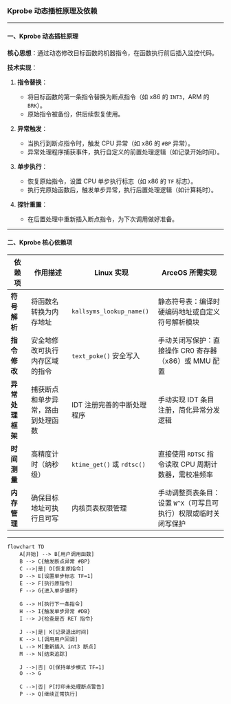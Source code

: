 ### Kprobe 动态插桩原理及依赖

---

#### **一、Kprobe 动态插桩原理**

**核心思想**：通过动态修改目标函数的机器指令，在函数执行前后插入监控代码。

**技术实现**：
1. **指令替换**：
   - 将目标函数的第一条指令替换为断点指令（如 x86 的 `INT3`，ARM 的 `BRK`）。
   - 原始指令被备份，供后续恢复使用。
   
2. **异常触发**：
   - 当执行到断点指令时，触发 CPU 异常（如 x86 的 `#BP` 异常）。
   - 异常处理程序捕获事件，执行自定义的前置处理逻辑（如记录开始时间）。

3. **单步执行**：
   - 恢复原始指令，设置 CPU 单步执行标志（如 x86 的 `TF` 标志）。
   - 执行完原始函数后，触发单步异常，执行后置处理逻辑（如计算耗时）。

4. **探针重置**：
   - 在后置处理中重新插入断点指令，为下次调用做好准备。

---


#### **二、Kprobe 核心依赖项**

| 依赖项               | 作用描述                                                                 | Linux 实现                    | ArceOS 所需实现                                                                 |
|----------------------|------------------------------------------------------------------------|-------------------------------|--------------------------------------------------------------------------------|
| **符号解析**         | 将函数名转换为内存地址                                                  | `kallsyms_lookup_name()`      | 静态符号表：编译时硬编码地址或自定义符号解析模块                                 |
| **指令修改**         | 安全地修改可执行内存区域的指令                                          | `text_poke()` 安全写入        | 手动关闭写保护：直接操作 CR0 寄存器（x86）或 MMU 配置                           |
| **异常处理框架**     | 捕获断点和单步异常，路由到处理函数                                      | IDT 注册完善的中断处理程序     | 手动实现 IDT 条目注册，简化异常分发逻辑                                        |
| **时间测量**         | 高精度计时（纳秒级）                                                    | `ktime_get()` 或 `rdtsc()`    | 直接使用 `RDTSC` 指令读取 CPU 周期计数器，需校准频率                            |
| **内存管理**         | 确保目标地址可执行且可写                                                | 内核页表权限管理              | 手动调整页表条目：设置 `W^X`（可写且可执行）权限或临时关闭写保护               |

---

```mermaid
flowchart TD
    A[开始] --> B[用户调用函数]
    B --> C{触发断点异常 #BP}
    C -->|是| D[恢复原指令]
    D --> E[设置单步标志 TF=1]
    E --> F[执行原指令]
    F --> G{进入单步循环}
    
    G --> H[执行下一条指令]
    H --> I{触发单步异常 #DB}
    I --> J{检查是否 RET 指令}
    
    J -->|是| K[记录退出时间]
    K --> L[调用用户回调]
    L --> M[重新插入 int3 断点]
    M --> N[结束追踪]
    
    J -->|否| O[保持单步模式 TF=1]
    O --> G
    
    C -->|否| P[打印未处理断点警告]
    P --> Q[继续正常执行]
```
